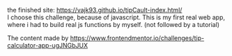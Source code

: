 the finished site: https://vajk93.github.io/tipCault-index.html/  
I choose this challenge, because of javascript. 
This is my first real web app, where i had to build real js functions by myself. (not followed by a tutorial)

The content made by https://www.frontendmentor.io/challenges/tip-calculator-app-ugJNGbJUX 
